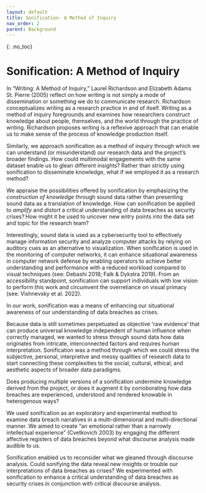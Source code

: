 ```yaml
---
layout: default
title: Sonification- A Method of Inquiry
nav_order: 2
parent: Background
---
```


<!-- 
This page is an example lesson template.
Add, edit, or remove any content below for the workshop in question. -->

<!-- Putting a {: .no_toc} above a header removes it from the table of contents -->

{: .no_toc}  
# Sonification: A Method of Inquiry

In “Writing: A Method of Inquiry,” Laurel Richardson and Elizabeth Adams St. Pierre (2005) reflect on how writing is not simply a mode of dissemination or something we do to communicate research. Richardson conceptualizes writing as a research practice in and of itself. Writing as a method of inquiry foregrounds and examines how researchers construct knowledge about people, themselves, and the world through the practice of writing. Richardson proposes writing is a reflexive approach that can enable us to make sense of the process of knowledge production itself.  

Similarly, we approach sonification as a method of inquiry through which we can understand (or misunderstand) our research data and the project’s broader findings. How could multimodal engagements with the same dataset enable us to glean different insights? Rather than strictly using sonification to disseminate knowledge, what if we employed it as a research method?  

We appraise the possibilities offered by sonification by emphasizing the <em> construction of knowledge </em> through sound data rather than presenting sound data as a translation of knowledge. How can sonification be applied to <em> amplify </em> and <em> distort </em> a critical understanding of data breaches as security crises? How might it be used to uncover new entry points into the data set and topic for the research team? 

Interestingly, sound data is used as a cybersecurity tool to effectively manage information security and analyze computer attacks by relying on auditory cues as an alternative to visualization. When sonification is used in the monitoring of computer networks, it can enhance situational awareness in computer network defense by enabling operators to achieve better understanding and performance with a reduced workload compared to visual techniques (see: Debashi 2018; Falk & Dykstra 2019). From an accessibility standpoint, sonification can support individuals with low vision to perform this work and circumvent the overreliance on visual primacy (see: Vishnevsky et al. 2022).  

In our work, sonification was a means of enhancing our situational awareness of our understanding of data breaches as crises. 

Because data is still sometimes perpetuated as objective ‘raw evidence’ that can produce universal knowledge independent of human influence when correctly managed, we wanted to stress through sound data how data originates from intricate, interconnected factors and requires human interpretation. Sonification was a method through which we could stress the subjective, personal, interpretive and messy qualities of research data to start connecting these complexities to the social, cultural, ethical, and aesthetic aspects of broader data paradigms.  

Does producing multiple versions of a sonification undermine knowledge derived from the project, or does it augment it by corroborating how data breaches are experienced, understood and rendered knowable in heterogenous ways? 

We used sonification as an exploratory and experimental method to examine data breach narratives in a multi-dimensional and multi-directional manner. We aimed to create “an emotional rather than a narrowly intellectual experience” (Cvetkovich 2003) by engaging the different affective registers of data breaches beyond what discourse analysis made audible to us.  

Sonification enabled us to reconsider what we gleaned through discourse analysis. Could sonifying the data reveal new insights or trouble our interpretations of data breaches as crises? We experimented with sonification to enhance a critical understanding of data breaches as security crises in conjunction with critical discourse analysis. 
